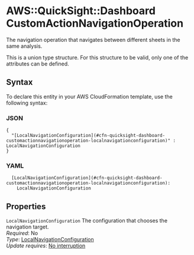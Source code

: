 # AWS::QuickSight::Dashboard CustomActionNavigationOperation<a name="aws-properties-quicksight-dashboard-customactionnavigationoperation"></a>

The navigation operation that navigates between different sheets in the same analysis\.

This is a union type structure\. For this structure to be valid, only one of the attributes can be defined\.

## Syntax<a name="aws-properties-quicksight-dashboard-customactionnavigationoperation-syntax"></a>

To declare this entity in your AWS CloudFormation template, use the following syntax:

### JSON<a name="aws-properties-quicksight-dashboard-customactionnavigationoperation-syntax.json"></a>

```
{
  "[LocalNavigationConfiguration](#cfn-quicksight-dashboard-customactionnavigationoperation-localnavigationconfiguration)" : LocalNavigationConfiguration
}
```

### YAML<a name="aws-properties-quicksight-dashboard-customactionnavigationoperation-syntax.yaml"></a>

```
  [LocalNavigationConfiguration](#cfn-quicksight-dashboard-customactionnavigationoperation-localnavigationconfiguration):
    LocalNavigationConfiguration
```

## Properties<a name="aws-properties-quicksight-dashboard-customactionnavigationoperation-properties"></a>

`LocalNavigationConfiguration` <a name="cfn-quicksight-dashboard-customactionnavigationoperation-localnavigationconfiguration"></a>
The configuration that chooses the navigation target\.  
_Required_: No  
_Type_: [LocalNavigationConfiguration](aws-properties-quicksight-dashboard-localnavigationconfiguration.md)  
_Update requires_: [No interruption](https://docs.aws.amazon.com/AWSCloudFormation/latest/UserGuide/using-cfn-updating-stacks-update-behaviors.html#update-no-interrupt)
